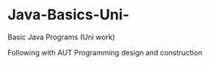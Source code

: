 # Java-Basics-Uni-
Basic Java Programs (Uni work)

Following with AUT Programming design and construction
